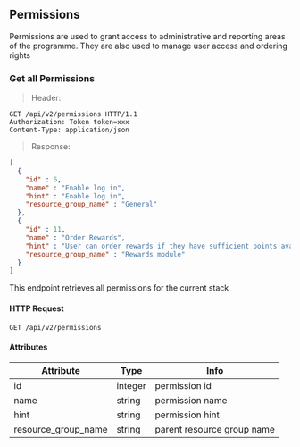 ## Permissions

Permissions are used to grant access to administrative and reporting areas of the programme.  They are also used to manage user access and ordering rights

### Get all Permissions

> Header:

``` http
GET /api/v2/permissions HTTP/1.1
Authorization: Token token=xxx
Content-Type: application/json
```

> Response:

```json
[
  {
    "id" : 6,
    "name" : "Enable log in",
    "hint" : "Enable log in",
    "resource_group_name" : "General"
  },
  {
    "id" : 11,
    "name" : "Order Rewards",
    "hint" : "User can order rewards if they have sufficient points available",
    "resource_group_name" : "Rewards module"
  }
]
```

This endpoint retrieves all permissions for the current stack

#### HTTP Request

`GET /api/v2/permissions`

#### Attributes

Attribute | Type | Info
--------- | ---- | ----
id | integer | permission id
name | string | permission name
hint | string | permission hint
resource\_group\_name | string | parent resource group name
